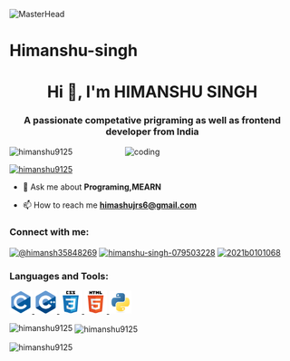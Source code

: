 ![MasterHead](https://www.elegantthemes.com/blog/wp-content/uploads/2018/12/top11.png)
# Himanshu-singh
<h1 align="center">Hi 👋, I'm HIMANSHU SINGH</h1>
<h3 align="center">A passionate competative prigraming as well as frontend developer from India</h3>
<img align="right" alt="coding" width="300"
    src="https://remakelearning.org/wp-content/uploads/2020/01/122.gif">

<p align="left"> <img
        src="https://komarev.com/ghpvc/?username=himanshu9125&label=Profile%20views&color=0e75b6&style=flat"
        alt="himanshu9125" /> </p>

<p align="left"> <a href="https://github.com/ryo-ma/github-profile-trophy"><img
            src="https://github-profile-trophy.vercel.app/?username=himanshu9125" alt="himanshu9125" /></a> </p>

- 💬 Ask me about **Programing,MEARN**

- 📫 How to reach me **himashujrs6@gmail.com**

<h3 align="left">Connect with me:</h3>
<p align="left">
    <a href="https://twitter.com/@himansh35848269" target="blank"><img align="center"
            src="https://raw.githubusercontent.com/rahuldkjain/github-profile-readme-generator/master/src/images/icons/Social/twitter.svg"
            alt="@himansh35848269" height="30" width="40" /></a>
    <a href="https://linkedin.com/in/himanshu-singh-079503228" target="blank"><img align="center"
            src="https://raw.githubusercontent.com/rahuldkjain/github-profile-readme-generator/master/src/images/icons/Social/linked-in-alt.svg"
            alt="himanshu-singh-079503228" height="30" width="40" /></a>
    <a href="https://www.hackerrank.com/2021b0101068" target="blank"><img align="center"
            src="https://raw.githubusercontent.com/rahuldkjain/github-profile-readme-generator/master/src/images/icons/Social/hackerrank.svg"
            alt="2021b0101068" height="30" width="40" /></a>
</p>

<h3 align="left">Languages and Tools:</h3>
<p align="left"> <a href="https://www.cprogramming.com/" target="_blank" rel="noreferrer"> <img
            src="https://raw.githubusercontent.com/devicons/devicon/master/icons/c/c-original.svg" alt="c" width="40"
            height="40" /> </a> <a href="https://www.w3schools.com/cpp/" target="_blank" rel="noreferrer"> <img
            src="https://raw.githubusercontent.com/devicons/devicon/master/icons/cplusplus/cplusplus-original.svg"
            alt="cplusplus" width="40" height="40" /> </a> <a href="https://www.w3schools.com/css/" target="_blank"
        rel="noreferrer"> <img
            src="https://raw.githubusercontent.com/devicons/devicon/master/icons/css3/css3-original-wordmark.svg"
            alt="css3" width="40" height="40" /> </a> <a href="https://www.w3.org/html/" target="_blank"
        rel="noreferrer"> <img
            src="https://raw.githubusercontent.com/devicons/devicon/master/icons/html5/html5-original-wordmark.svg"
            alt="html5" width="40" height="40" /> </a> <a href="https://www.python.org" target="_blank"
        rel="noreferrer"> <img
            src="https://raw.githubusercontent.com/devicons/devicon/master/icons/python/python-original.svg"
            alt="python" width="40" height="40" /> </a> </p>

<p><img align="left"
        src="https://github-readme-stats.vercel.app/api/top-langs?username=himanshu9125&show_icons=true&locale=en&layout=compact"
        alt="himanshu9125" /></p>

<p>&nbsp;<img align="center"
        src="https://github-readme-stats.vercel.app/api?username=himanshu9125&show_icons=true&locale=en"
        alt="himanshu9125" /></p>

<p><img align="center" src="https://github-readme-streak-stats.herokuapp.com/?user=himanshu9125&" alt="himanshu9125" />
</p>
